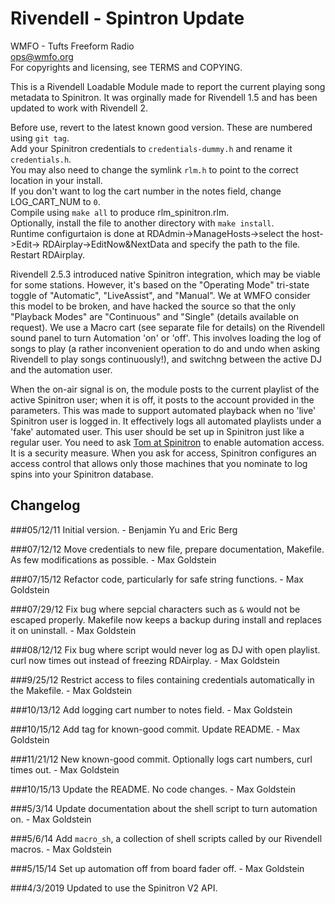 Rivendell - Spintron Update
===========================

WMFO - Tufts Freeform Radio  
ops@wmfo.org  
For copyrights and licensing, see TERMS and COPYING.  

This is a Rivendell Loadable Module made to report the current playing song
metadata to Spinitron. It was orginally made for Rivendell 1.5 and has been
updated to work with Rivendell 2.

Before use, revert to the latest known good version. These are numbered using `git tag`.  
Add your Spinitron credentials to `credentials-dummy.h` and rename it `credentials.h`.  
You may also need to change the symlink `rlm.h` to point to the correct location in your install.  
If you don't want to log the cart number in the notes field, change LOG_CART_NUM to `0`.  
Compile using `make all` to produce rlm_spinitron.rlm.  
Optionally, install the file to another directory with `make install`.  
Runtime configurtaion is done at RDAdmin->ManageHosts->select the host->Edit->
RDAirplay->EditNow&NextData and specify the path to the file. Restart RDAirplay.

Rivendell 2.5.3 introduced native Spinitron integration, which may be viable
for some stations. However, it's based on the "Operating Mode" tri-state toggle
of "Automatic", "LiveAssist", and "Manual". We at WMFO consider this model
to be broken, and have hacked the source so that the only "Playback Modes"
are "Continuous" and "Single" (details available on request). We use a
Macro cart (see separate file for details) on the Rivendell sound panel to
turn Automation 'on' or 'off'. This involves loading the log of songs to
play (a rather inconvenient operation to do and undo when asking Rivendell
to play songs continuously!), and switchng between the active DJ and the
automation user.

When the on-air signal is on, the module posts to the current playlist of the
active Spinitron user; when it is off, it posts to the account provided in the
parameters. This was made to support automated playback when no 'live'
Spinitron user is logged in. It effectively logs all automated playlists under
a 'fake' automated user. This user should be set up in Spinitron just like a
regular user. You need to ask [Tom at Spinitron](mailto:tom@spinitron.com) to
enable automation access. It is a security measure. When you ask for access,
Spinitron configures an access control that allows only those machines that you
nominate to log spins into your Spinitron database.


Changelog
---------
###05/12/11
Initial version. - Benjamin Yu and Eric Berg

###07/12/12
Move credentials to new file, prepare documentation, Makefile.
As few modifications as possible. - Max Goldstein

###07/15/12
Refactor code, particularly for safe string functions. - Max Goldstein

###07/29/12
Fix bug where sepcial characters such as `&` would not be escaped properly.
Makefile now keeps a backup during install and replaces it on uninstall. - Max Goldstein

###08/12/12
Fix bug where script would never log as DJ with open playlist. curl now
times out instead of freezing RDAirplay. - Max Goldstein

###9/25/12
Restrict access to files containing credentials automatically in the Makefile. - Max Goldstein

###10/13/12
Add logging cart number to notes field. - Max Goldstein

###10/15/12
Add tag for known-good commit. Update README. - Max Goldstein

###11/21/12
New known-good commit. Optionally logs cart numbers, curl times out. - Max Goldstein

###10/15/13
Update the README. No code changes. - Max Goldstein

###5/3/14
Update documentation about the shell script to turn automation on. - Max Goldstein

###5/6/14
Add `macro_sh`, a collection of shell scripts called by our Rivendell macros. - Max Goldstein

###5/15/14
Set up automation off from board fader off. - Max Goldstein

###4/3/2019
Updated to use the Spinitron V2 API.
